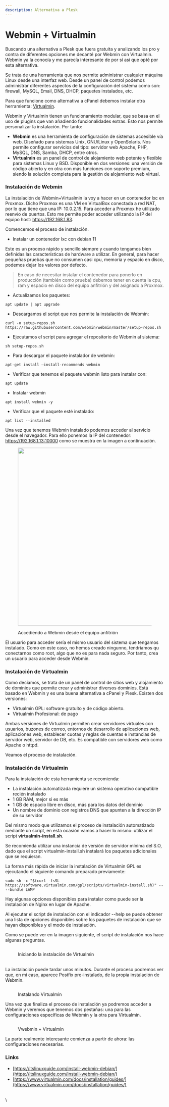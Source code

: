 ```yaml
---
description: Alternativa a Plesk
---
```


# Webmin + Virtualmin

Buscando una alternativa a Plesk que fuera gratuita y analizando los pro y contra de diferentes opciones me decanté por Webmin con Virtualmin. Webmin ya la conocía y me parecía interesante de por sí así que opté por esta alternativa.

Se trata de una herramienta que nos permite administrar cualquier máquina Linux desde una interfaz web. Desde un panel de control podemos administrar diferentes aspectos de la configuración del sistema como son: firewall, MySQL, Email, DNS, DHCP, paquetes instalados, etc.

Para que funcione como alternativa a cPanel debemos instalar otra herramienta: [Virtualmin](https://www.virtualmin.com/).

Webmin y Virtualmin tienen un funcionamiento modular,  que se basa en el uso de plugins que van añadiendo funcionalidades extras. Esto nos permite personalizar la instalación. Por tanto:

* **Webmin** es una herramienta de configuración de sistemas accesible vía web. Diseñado para sistemas Unix, GNU/Linux y OpenSolaris. Nos permite configurar servicios del tipo: servidor web Apache, PHP, MySQL, DNS, Samba, DHCP, entre otros.
* **Virtualmin** es un panel de control de alojamiento web potente y flexible para sistemas Linux y BSD. Disponible en  dos versiones: una versión de código abierto y en otra con más funciones con soporte premium, siendo la solución completa para la gestión de alojamiento web virtual.

### Instalación de Webmin

La instalación de Webmin+Virtualmin la voy a hacer en un contenedor lxc en Proxmox. Dicho Proxmox es una VM en VirtualBox  conectada a red NAT, por lo que tiene que una IP: 10.0.2.15. Para acceder a Proxmox he utilizado reenvío de puertos. Esto me permite poder acceder utilizando la IP del equipo host: https://192.168.1.83.

Comencemos el proceso de instalación.

* Instalar un contenedor lxc con debian 11&#x20;

Este es un proceso rápido y sencillo siempre y cuando tengamos bien definidas las características de hardware a utilizar. En general, para hacer pequeñas pruebas que no consumen casi cpu, memoria y espacio en disco, podemos dejar los valores por defecto.&#x20;

> En caso de necesitar instalar el contenedor para ponerlo en producción (también como prueba) debemos tener en cuenta la cpu, ram y espacio en disco del equipo anfitrión y del asignado a Proxmox.

* Actualizamos los paquetes:&#x20;

```
apt update | apt upgrade
```

* Descargamos el script que nos permite la instalación de Webmin:

```
curl -o setup-repos.sh 
https://raw.githubusercontent.com/webmin/webmin/master/setup-repos.sh
```

* Ejecutamos el script para agregar el repositorio de Webmin al sistema:&#x20;

```
sh setup-repos.sh
```

* Para descargar el paquete instalador de webmin:&#x20;

```
apt-get install –install-recommends webmin
```

* Verificar que tenemos el paquete webmin listo para instalar con:&#x20;

```
apt update
```

* Instalar webmin

```
apt install webmin -y
```

* Verificar que el paquete esté instalado:&#x20;

```
apt list --installed
```

Una vez que tenemos Webmin instalado podemos acceder al servicio desde el navegador. Para ello ponemos la IP del contenedor: https://192.168.1.13:10000 como se muestra en la imagen a continuación.

<figure><img src="../.gitbook/assets/image (1) (1) (1).png" alt="" width="563"><figcaption><p>Accediendo a Webmin desde el equipo anfitrión</p></figcaption></figure>

El usuario para acceder sería el mismo usuario del sistema que tengamos instalado. Como en este caso, no hemos creado ningunno, tendríamos qu conectarnos como root, algo que no es para nada seguro.  Por tanto, crea un usuario para acceder desde Webmin.

### Instalación de Virtualmin

Como decíamos, se trata de un panel de control de sitios web y alojamiento de dominios que permite crear y administrar diversos dominios. Está basado en Webmin y es una buena alternativa a cPanel y Plesk. Existen dos versiones:&#x20;

* Virtualmin GPL: software gratuito y de código abierto.
* Virtualmin Profesional: de pago

Ambas versiones de Virtualmin permiten crear servidores virtuales con usuarios, buzones de correo, entornos de desarrollo de aplicaciones web, aplicaciones web, establecer cuotas y reglas de cuentas e instancias de servidor web, servidor de DB, etc. Es compatible con servidores web como Apache o httpd.

Veamos el proceso de instalación.

### Instalación de Virtualmin

Para la instalación de esta herramienta se recomienda:

* La instalación automatizada requiere un sistema operativo compatible recién instalado
* 1 GB RAM, mejor si es más
* 1 GB de espacio libre en disco, más para los datos del dominio
* Un nombre de dominio con registros DNS que apunten a la dirección IP de su servidor

Del mismo modo que utilizamos el proceso de instalación automatizado mediante un script, en esta ocasión vamos a hacer lo mismo: utilizar el script **virtualmin-install.sh**.&#x20;

Se recomienda utilizar una instancia de versión de servidor mínima del S.O, dado que el script virtualmin-install.sh instalará los paquetes adicionales que se requieran.&#x20;

La forma más rápida de iniciar la instalación de Virtualmin GPL es ejecutando el siguiente comando preparado previamente:

```
sudo sh -c "$(curl -fsSL https://software.virtualmin.com/gpl/scripts/virtualmin-install.sh)" -- --bundle LAMP
```

Hay algunas opciones disponibles para instalar como puede ser la instalación de Nginx en lugar de Apache.&#x20;

Al ejecutar el script de instalación con el indicador --help se puede obtener una lista de opciones disponibles sobre los paquetes de instalación que se hayan disponibles y el modo de instalación.

Como se puede ver en la imagen siguiente, el script de instalación nos hace algunas preguntas.

<figure><img src="../.gitbook/assets/image (2) (1) (1).png" alt=""><figcaption><p>Iniciando la instalación de Virtualmin</p></figcaption></figure>

\
La instalación puede tardar unos minutos. Durante el proceso podremos ver que, en mi caso, aparece Postfix pre-instalado, de la propia instalación de Webmin.

<figure><img src="../.gitbook/assets/image (3) (1) (1).png" alt=""><figcaption><p>Instalando Virtualmin</p></figcaption></figure>

Una vez que finaliza el proceso de instalación ya podremos acceder a Webmin y veremos que tenemos dos pestañas: una para las configuraciones específicas de Webmin y la otra para Virtualmin. &#x20;

<figure><img src="../.gitbook/assets/image (4) (1).png" alt=""><figcaption><p>Vwebmin + Virtualmin</p></figcaption></figure>



La parte realmente interesante comienza a partir de ahora: las configuraciones necesarias.

### Links

* [https://itslinuxguide.com/install-webmin-debian/](https://itslinuxguide.com/install-webmin-debian/)
* [https://www.virtualmin.com/docs/installation/guides/](https://www.virtualmin.com/docs/installation/guides/)

\
\
